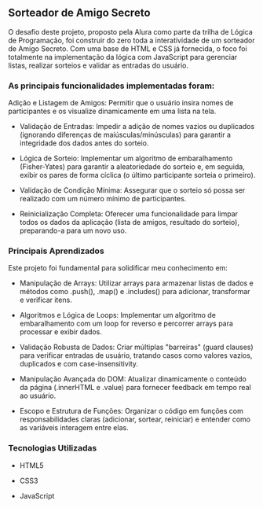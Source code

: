 ## Sorteador de Amigo Secreto

O desafio deste projeto, proposto pela Alura como parte da trilha de Lógica de Programação, foi construir do zero toda a interatividade de um sorteador de Amigo Secreto. Com uma base de HTML e CSS já fornecida, o foco foi totalmente na implementação da lógica com JavaScript para gerenciar listas, realizar sorteios e validar as entradas do usuário.

### As principais funcionalidades implementadas foram:
Adição e Listagem de Amigos: Permitir que o usuário insira nomes de participantes e os visualize dinamicamente em uma lista na tela.

* Validação de Entradas: Impedir a adição de nomes vazios ou duplicados (ignorando diferenças de maiúsculas/minúsculas) para garantir a integridade dos dados antes do sorteio.

* Lógica de Sorteio: Implementar um algoritmo de embaralhamento (Fisher-Yates) para garantir a aleatoriedade do sorteio e, em seguida, exibir os pares de forma cíclica (o último participante sorteia o primeiro).

* Validação de Condição Mínima: Assegurar que o sorteio só possa ser realizado com um número mínimo de participantes.

* Reinicialização Completa: Oferecer uma funcionalidade para limpar todos os dados da aplicação (lista de amigos, resultado do sorteio), preparando-a para um novo uso.

### Principais Aprendizados
Este projeto foi fundamental para solidificar meu conhecimento em:

* Manipulação de Arrays: Utilizar arrays para armazenar listas de dados e métodos como .push(), .map() e .includes() para adicionar, transformar e verificar itens.

* Algoritmos e Lógica de Loops: Implementar um algoritmo de embaralhamento com um loop for reverso e percorrer arrays para processar e exibir dados.

* Validação Robusta de Dados: Criar múltiplas "barreiras" (guard clauses) para verificar entradas de usuário, tratando casos como valores vazios, duplicados e com case-insensitivity.

* Manipulação Avançada do DOM: Atualizar dinamicamente o conteúdo da página (.innerHTML e .value) para fornecer feedback em tempo real ao usuário.

* Escopo e Estrutura de Funções: Organizar o código em funções com responsabilidades claras (adicionar, sortear, reiniciar) e entender como as variáveis interagem entre elas.

### Tecnologias Utilizadas
* HTML5

* CSS3

* JavaScript

